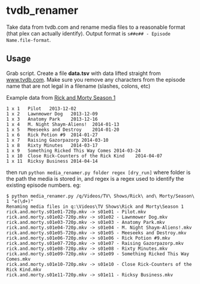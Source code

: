 # tvdb_renamer
Take data from tvdb.com and rename media files to a reasonable format (that plex can actually identify). Output format is `s##e## - Episode Name.file-format`.

## Usage

Grab script. Create a file **data.tsv** with data lifted straight from www.tvdb.com. Make sure you remove any characters from the episode name that are not legal in a filename (slashes, colons, etc)

Example data from [Rick and Morty Season 1](http://thetvdb.com/?tab=season&seriesid=275274&seasonid=567215&lid=7)
```
1 x 1	Pilot	2013-12-02
1 x 2	Lawnmower Dog	2013-12-09
1 x 3	Anatomy Park	2013-12-16
1 x 4	M. Night Shaym-Aliens!	2014-01-13
1 x 5	Meeseeks and Destroy	2014-01-20
1 x 6	Rick Potion #9	2014-01-27
1 x 7	Raising Gazorpazorp	2014-03-10
1 x 8	Rixty Minutes	2014-03-17
1 x 9	Something Ricked This Way Comes	2014-03-24
1 x 10	Close Rick-Counters of the Rick Kind	2014-04-07
1 x 11	Ricksy Business	2014-04-14
```

then run `python media_renamer.py folder regex [dry_run]` where folder is the path the media is stored in, and regex is a regex used to identify the existing episode numbers. eg:

```
$ python media_renamer.py /q/Videos/TV\ Shows/Rick\ and\ Morty/Season\ 1 "e(\d+)"
Renaming media files in q:\Videos\TV Shows\Rick and Morty\Season 1
rick.and.morty.s01e01-720p.mkv -> s01e01 - Pilot.mkv
rick.and.morty.s01e02-720p.mkv -> s01e02 - Lawnmower Dog.mkv
rick.and.morty.s01e03-720p.mkv -> s01e03 - Anatomy Park.mkv
rick.and.morty.s01e04-720p.mkv -> s01e04 - M. Night Shaym-Aliens!.mkv
rick.and.morty.s01e05-720p.mkv -> s01e05 - Meeseeks and Destroy.mkv
rick.and.morty.s01e06-720p.mkv -> s01e06 - Rick Potion #9.mkv
rick.and.morty.s01e07-720p.mkv -> s01e07 - Raising Gazorpazorp.mkv
rick.and.morty.s01e08-720p.mkv -> s01e08 - Rixty Minutes.mkv
rick.and.morty.s01e09-720p.mkv -> s01e09 - Something Ricked This Way Comes.mkv
rick.and.morty.s01e10-720p.mkv -> s01e10 - Close Rick-Counters of the Rick Kind.mkv
rick.and.morty.s01e11-720p.mkv -> s01e11 - Ricksy Business.mkv
```
